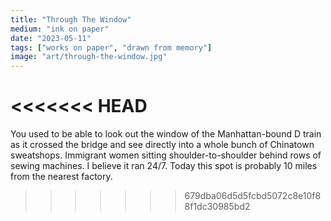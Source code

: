 ```yaml
---
title: "Through The Window"
medium: "ink on paper"
date: "2023-05-11"
tags: ["works on paper", "drawn from memory"]
image: "art/through-the-window.jpg"
---
```

<<<<<<< HEAD
=======
You used to be able to look out the window of the Manhattan-bound D train as it crossed the bridge and see directly into a whole bunch of Chinatown sweatshops. Immigrant women sitting shoulder-to-shoulder behind rows of sewing machines. I believe it ran 24/7. Today this spot is probably 10 miles from the nearest factory.
>>>>>>> 679dba06d5d5fcbd5072c8e10f88f1dc30985bd2
